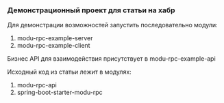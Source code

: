 ### Демонстрационный проект для статьи на хабр

Для демонстрации возможностей запустить последовательно модули:
1. modu-rpc-example-server
2. modu-rpc-example-client

Бизнес API для взаимодействия присутствует в modu-rpc-example-api

Исходный код из статьи лежит в модулях:
1. modu-rpc-api
2. spring-boot-starter-modu-rpc
